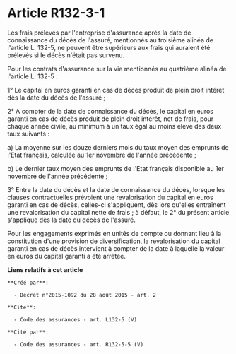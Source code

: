 # Article R132-3-1

Les frais prélevés par l'entreprise d'assurance après la date de connaissance du décès de l'assuré, mentionnés au troisième
alinéa de l'article L. 132-5, ne peuvent être supérieurs aux frais qui auraient été prélevés si le décès n'était pas
survenu. 

Pour les contrats d'assurance sur la vie mentionnés au quatrième alinéa de l'article L. 132-5 : 

1° Le capital en euros garanti en cas de décès produit de plein droit intérêt dès la date du décès de l'assuré ; 

2° A compter de la date de connaissance du décès, le capital en euros garanti en cas de décès produit de plein droit intérêt,
net de frais, pour chaque année civile, au minimum à un taux égal au moins élevé des deux taux suivants : 

a) La moyenne sur les douze derniers mois du taux moyen des emprunts de l'Etat français, calculée au 1er novembre de l'année
précédente ; 

b) Le dernier taux moyen des emprunts de l'Etat français disponible au 1er novembre de l'année précédente ; 

3° Entre la date du décès et la date de connaissance du décès, lorsque les clauses contractuelles prévoient une
revalorisation du capital en euros garanti en cas de décès, celles-ci s'appliquent, dès lors qu'elles entraînent une
revalorisation du capital nette de frais ; à défaut, le 2° du présent article s'applique dès la date du décès de l'assuré. 

Pour les engagements exprimés en unités de compte ou donnant lieu à la constitution d'une provision de diversification, la
revalorisation du capital garanti en cas de décès intervient à compter de la date à laquelle la valeur en euros du capital
garanti a été arrêtée.

**Liens relatifs à cet article**

	**Créé par**:

	  - Décret n°2015-1092 du 28 août 2015 - art. 2

	**Cite**:

	  - Code des assurances - art. L132-5 (V)

	**Cité par**:

	  - Code des assurances - art. R132-5-5 (V)
